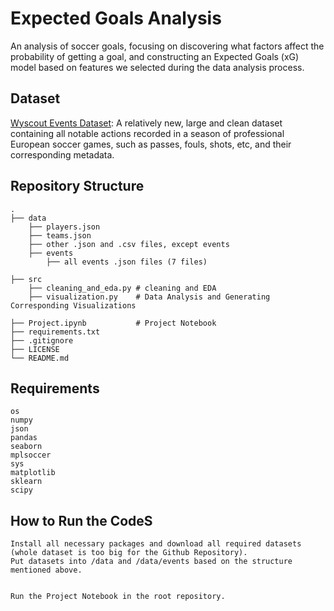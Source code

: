 # Expected Goals Analysis 
An analysis of soccer goals, focusing on discovering what factors affect the probability of getting a goal, and constructing an Expected Goals (xG) model based on features we selected during the data analysis process. 


## Dataset

[Wyscout Events Dataset](https://figshare.com/collections/Soccer_match_event_dataset/4415000/2): A relatively new, large and clean dataset containing all notable actions recorded in a season of professional European soccer games, such as passes, fouls, shots, etc, and their corresponding metadata. 


## Repository Structure 
    .
    ├── data  
        ├── players.json
        ├── teams.json
        ├── other .json and .csv files, except events 
        ├── events
            ├── all events .json files (7 files) 
            
    ├── src 
        ├── cleaning_and_eda.py # cleaning and EDA 
        ├── visualization.py    # Data Analysis and Generating Corresponding Visualizations 
        
    ├── Project.ipynb           # Project Notebook
    ├── requirements.txt        
    ├── .gitignore              
    ├── LICENSE
    └── README.md

## Requirements 
    os 
    numpy 
    json 
    pandas 
    seaborn 
    mplsoccer 
    sys 
    matplotlib 
    sklearn
    scipy  





## How to Run the CodeS
    Install all necessary packages and download all required datasets (whole dataset is too big for the Github Repository). 
    Put datasets into /data and /data/events based on the structure mentioned above. 
    
    
    Run the Project Notebook in the root repository.  
